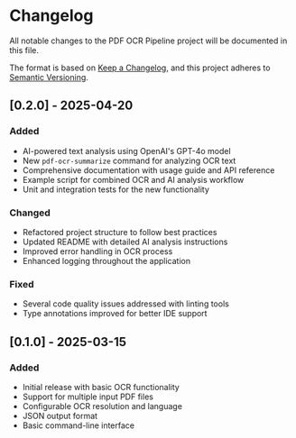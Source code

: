 # Changelog

All notable changes to the PDF OCR Pipeline project will be documented in this file.

The format is based on [Keep a Changelog](https://keepachangelog.com/en/1.0.0/),
and this project adheres to [Semantic Versioning](https://semver.org/spec/v2.0.0.html).

## [0.2.0] - 2025-04-20

### Added
- AI-powered text analysis using OpenAI's GPT-4o model
- New `pdf-ocr-summarize` command for analyzing OCR text
- Comprehensive documentation with usage guide and API reference
- Example script for combined OCR and AI analysis workflow
- Unit and integration tests for the new functionality

### Changed
- Refactored project structure to follow best practices
- Updated README with detailed AI analysis instructions
- Improved error handling in OCR process
- Enhanced logging throughout the application

### Fixed
- Several code quality issues addressed with linting tools
- Type annotations improved for better IDE support

## [0.1.0] - 2025-03-15

### Added
- Initial release with basic OCR functionality
- Support for multiple input PDF files
- Configurable OCR resolution and language
- JSON output format
- Basic command-line interface